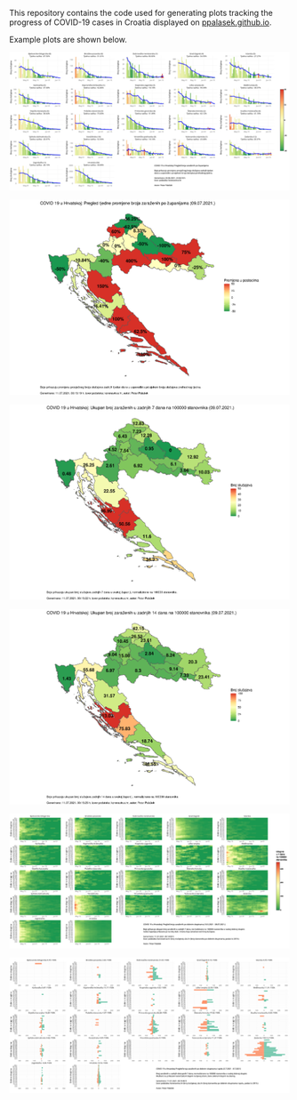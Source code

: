 This repository contains the code used for generating plots tracking the progress of COVID-19 cases in Croatia displayed on [ppalasek.github.io](https://ppalasek.github.io/).

Example plots are shown below.

![](img/example_plot.png)

![](img/2021_07_09_map.png)

![](img/2021_07_09_map_7_day_per_100k.png)

![](img/2021_07_09_map_14_day_per_100k.png)

![](img/2021_07_09_per_age_group.png)

![](img/2021_07_09_pyramid.png)
